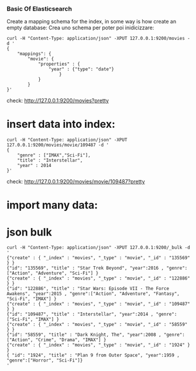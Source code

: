 ### Basic Of Elasticsearch

Create a mapping schema for the index, in some way is how create an empty database:
Crea uno schema per poter poi inidicizzare:
```
curl -H "Content-Type: application/json" -XPUT 127.0.0.1:9200/movies -d '
{
	"mappings": {
		"movie": {
			"properties" : {
				"year" : {"type": "date"}
					}
			}
		}
}'

```

check:
http://127.0.0.1:9200/movies?pretty

# insert data into index:
```
curl -H "Content-Type: application/json" -XPUT 127.0.0.1:9200/movies/movie/109487 -d '
{
	"genre" : ["IMAX","Sci-Fi"],
	"title" : "Interstellar",
	"year" : 2014
}'

```

check:
http://127.0.0.1:9200/movies/movie/109487?pretty

# import many data:
# json bulk
```
curl -H "Content-Type: application/json" -XPUT 127.0.0.1:9200/_bulk -d '
{"create" : { "_index" : "movies", "_type" : "movie", "_id" : "135569" } }
{"id": "135569", "title" : "Star Trek Beyond", "year":2016 , "genre":["Action", "Adventure", "Sci-Fi"] }
{"create" : { "_index" : "movies", "_type" : "movie", "_id" : "122886" } }
{"id": "122886", "title" : "Star Wars: Episode VII - The Force Awakens", "year":2015 , "genre":["Action", "Adventure", "Fantasy", "Sci-Fi", "IMAX"] }
{"create" : { "_index" : "movies", "_type" : "movie", "_id" : "109487" } }
{"id": "109487", "title" : "Interstellar", "year":2014 , "genre":["Sci-Fi", "IMAX"] }
{"create" : { "_index" : "movies", "_type" : "movie", "_id" : "58559" } }
{"id": "58559", "title" : "Dark Knight, The", "year":2008 , "genre":["Action", "Crime", "Drama", "IMAX"] }
{"create" : { "_index" : "movies", "_type" : "movie", "_id" : "1924" } }
{ "id": "1924", "title" : "Plan 9 from Outer Space", "year":1959 , "genre":["Horror", "Sci-Fi"]}
'

```
